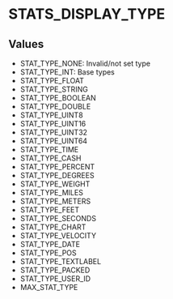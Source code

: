 # STATS_DISPLAY_TYPE

## Values
* STAT_TYPE_NONE: Invalid/not set type
* STAT_TYPE_INT: Base types
* STAT_TYPE_FLOAT
* STAT_TYPE_STRING
* STAT_TYPE_BOOLEAN
* STAT_TYPE_DOUBLE
* STAT_TYPE_UINT8
* STAT_TYPE_UINT16
* STAT_TYPE_UINT32
* STAT_TYPE_UINT64
* STAT_TYPE_TIME
* STAT_TYPE_CASH
* STAT_TYPE_PERCENT
* STAT_TYPE_DEGREES
* STAT_TYPE_WEIGHT
* STAT_TYPE_MILES
* STAT_TYPE_METERS
* STAT_TYPE_FEET
* STAT_TYPE_SECONDS
* STAT_TYPE_CHART
* STAT_TYPE_VELOCITY
* STAT_TYPE_DATE
* STAT_TYPE_POS
* STAT_TYPE_TEXTLABEL
* STAT_TYPE_PACKED
* STAT_TYPE_USER_ID
* MAX_STAT_TYPE